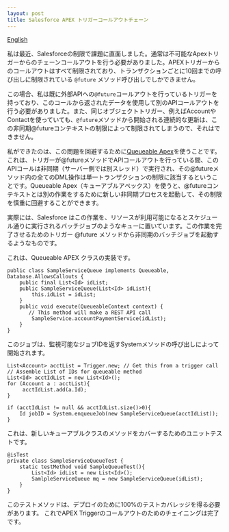 ```yaml
---
layout: post
title: Salesforce APEX トリガーコールアウトチェーン
---
```

[English](http://iandrosov.github.io/2017-09-10-Trigger-Callout-Chain/)

私は最近、Salesforceの制限で課題に直面しました。通常は不可能なApexトリガーからのチェーンコールアウトを行う必要がありました。APEXトリガーからのコールアウトはすべて制限されており、トランザクションごとに10回までの呼び出しに制限されている `@future` メソッド呼び出しでしかできません。

この場合、私は既に外部APIへの`@future`コールアウトを行っているトリガーを持っており、このコールから返されたデータを使用して別のAPIコールアウトを行う必要がありました。また、同じオブジェクトトリガー、例えばAccountやContactを使っていても、`@future`メソッドから開始される連続的な更新は、この非同期@futureコンテキストの制限によって制限されてしまうので、それはできません。

私ができたのは、この問題を回避するために[Queueable Apex](https://developer.salesforce.com/docs/atlas.en-us.apexcode.meta/apexcode/apex_queueing_jobs.htm)を使うことです。これは、トリガーが@futureメソッドでAPIコールアウトを行っている間、このAPIコールは非同期（サーバー側では別スレッド）で実行され、その@futureメソッド内の全てのDML操作は単一トランザクションの制限に該当するということです。Queueable Apex（キューアブルアペックス）を使うと、@futureコンテキストとは別の作業をするために新しい非同期プロセスを起動して、その制限を慎重に回避することができます。

実際には、Salesforce はこの作業を、リソースが利用可能になるとスケジュール通りに実行されるバッチジョブのようなキューに置いています。この作業を完了させるためのトリガー @future メソッドから非同期のバッチジョブを起動するようなものです。

これは、Queueable APEX クラスの実装です。

```
public class SampleServiceQueue implements Queueable, Database.AllowsCallouts {
	public final List<Id> idList;
    public SampleServiceQueue(List<Id> idList){
        this.idList = idList;
    }    
    public void execute(QueueableContext context) {
       // This method will make a REST API call
		SampleService.accountPaymentService(idList);
    }
}
```

このジョブは、監視可能なジョブIDを返すSystemメソッドの呼び出しによって開始されます。

```
List<Account> acctList = Trigger.new; // Get this from a trigger call
// Assemble List of IDs for queueable method
List<Id> acctIdList = new List<Id>();
for (Account a : acctList){
     acctIdList.add(a.Id);    
}

if (acctIdList != null && acctIdList.size()>0){   
	Id jobID = System.enqueueJob(new SampleServiceQueue(acctIdList));
}

```

これは、新しいキューアブルクラスのメソッドをカバーするためのユニットテストです。

```
@isTest
private class SampleServiceQueueTest {
	static testMethod void SampleQueueTest(){
        List<Id> idList = new List<Id>();
        SamlpleServiceQueue mq = new SampleServiceQueue(idList);
    }
}
```

このテストメソッドは、デプロイのために100%のテストカバレッジを得る必要があります。
これでAPEX Triggerのコールアウトのためのチェイニングは完了です。 